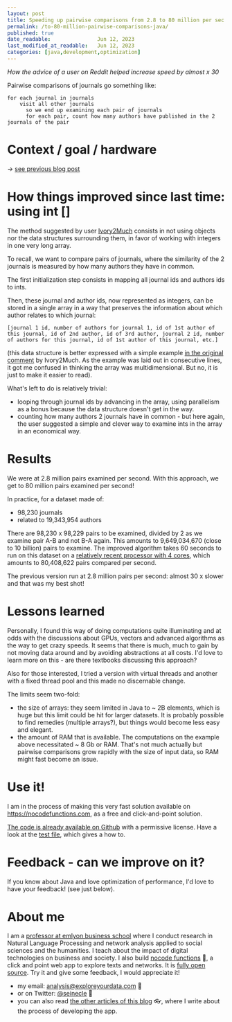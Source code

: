 ```yaml
---
layout: post
title: Speeding up pairwise comparisons from 2.8 to 80 million per sec on a regular laptop
permalink: /to-80-million-pairwise-comparisons-java/
published: true
date_readable:               Jun 12, 2023
last_modified_at_readable:   Jun 12, 2023
categories: [java,development,optimization]
---
```


*How the advice of a user on Reddit helped increase speed by almost x 30*

Pairwise comparisons of journals go something like:

```
for each journal in journals
    visit all other journals
      so we end up examining each pair of journals
      for each pair, count how many authors have published in the 2 journals of the pair
```      


# Context / goal / hardware

-> [see previous blog post](https://nocodefunctions.com/blog/optimizing-pairwise-comparisons-java/)

# How things improved since last time: using int []

The method suggested by user [Ivory2Much](https://www.reddit.com/r/java/comments/13rlb26/speeding_up_pairwise_comparisons_to_28_millionsec/jlm0me1/) consists in not using objects nor the data structures surrounding them, in favor of working with integers in one very long array.

To recall, we want to compare pairs of journals, where the similarity of the 2 journals is measured by how many authors they have in common.

The first initialization step consists in mapping all journal ids and authors ids to ints.

Then, these journal and author ids, now represented as integers, can be stored in a single array in a way that preserves the information about which author relates to which journal:

```
[journal 1 id, number of authors for journal 1, id of 1st author of this journal, id of 2nd author, id of 3rd author, journal 2 id, number of authors for this journal, id of 1st author of this journal, etc.] 
```

(this data structure is better expressed with a simple example [in the original comment](https://www.reddit.com/r/java/comments/13rlb26/speeding_up_pairwise_comparisons_to_28_millionsec/jlm0me1/) by Ivory2Much. As the example was laid out in consecutive lines, it got me confused in thinking the array was multidimensional. But no, it is just to make it easier to read).

What's left to do is relatively trivial:

- looping through journal ids by advancing in the array, using parallelism as a bonus because the data structure doesn't get in the way.
- counting how many authors 2 journals have in common - but here again, the user suggested a simple and clever way to examine ints in the array in an economical way. 

# Results
We were at 2.8 million pairs examined per second. With this approach, we get to 80 million pairs examined per second!

In practice, for a dataset made of:

- 98,230 journals
- related to 19,343,954 authors

There are 98,230 x 98,229 pairs to be examined, divided by 2 as we examine pair A-B and not B-A again. This amounts to 9,649,034,670 (close to 10 billion) pairs to examine.
The improved algorithm takes 60 seconds to run on this dataset on a [relatively recent processor with 4 cores](https://www.intel.com/content/www/us/en/products/sku/208662/intel-core-i71165g7-processor-12m-cache-up-to-4-70-ghz/specifications.html), which amounts to 80,408,622 pairs compared per second.

The previous version run at 2.8 million pairs per second: almost 30 x slower and that was my best shot!

# Lessons learned
Personally, I found this way of doing computations quite illuminating and at odds with the discussions about GPUs, vectors and advanced algorithms as the way to get crazy speeds.
It seems that there is much, much to gain by not moving data around and by avoiding abstractions at all costs. I'd love to learn more on this - are there textbooks discussing this approach?

Also for those interested, I tried a version with virtual threads and another with a fixed thread pool and this made no discernable change.

The limits seem two-fold:

- the size of arrays: they seem limited in Java to ~ 2B elements, which is huge but this limit could be hit for larger datasets. It is probably possible to find remedies (multiple arrays?), but things would become less easy and elegant.
- the amount of RAM that is available. The computations on the example above necessitated ~ 8 Gb or RAM. That's not much actually but pairwise comparisons grow rapidly with the size of input data, so RAM might fast become an issue.

# Use it!
I am in the process of making this very fast solution available on https://nocodefunctions.com, as a free and click-and-point solution.

[The code is already available on Github](https://github.com/seinecle/similarity-function) with a permissive license. Have a look at the [test file](https://github.com/seinecle/similarity-function/blob/main/src/test/java/net/clementlevallois/functions/similarity/tests/SimilarityTest.java), which gives a how to.


# Feedback - can we improve on it?
If you know about Java and love optimization of performance, I'd love to have your feedback! (see just below).


# About me
I am a [professor at emlyon business school](https://www.linkedin.com/in/levallois/) where I conduct research in Natural Language Processing and network analysis applied to social sciences and the humanities. I teach about the impact of digital technologies on business and society. I also  build [nocode functions](https://nocodefunctions.com) 🔎, a click and point web app to explore texts and networks. It is [fully open source](https://github.com/seinecle/nocodefunctions). Try it and give some feedback, I would appreciate it!

* my email: [analysis@exploreyourdata.com](mailto:analysis@exploreyourdata.com) 📧
* or on Twitter: [@seinecle](https://twitter.com/seinecle) 📱
* you can also read [the other articles of this blog](https://nocodefunctions.com/blog) 👓, where I write about the process of developing the app.
